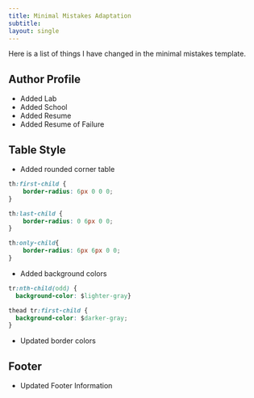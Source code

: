 ```yaml
---
title: Minimal Mistakes Adaptation
subtitle: 
layout: single
---
```


Here is a list of things I have changed in the minimal mistakes template.

## Author Profile

- Added Lab
- Added School
- Added Resume
- Added Resume of Failure

## Table Style

- Added rounded corner table

```css
th:first-child {
    border-radius: 6px 0 0 0;
}

th:last-child {
    border-radius: 0 6px 0 0;
}

th:only-child{
    border-radius: 6px 6px 0 0;
}
```

- Added background colors

```css
tr:nth-child(odd) {
  background-color: $lighter-gray}

thead tr:first-child {
  background-color: $darker-gray;
}
```

- Updated border colors

## Footer

- Updated Footer Information


